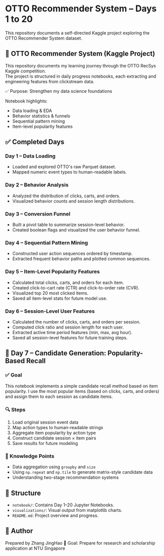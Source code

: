 # OTTO Recommender System – Days 1 to 20

This repository documents a self-directed Kaggle project exploring the OTTO Recommender System dataset.

## 🛒 OTTO Recommender System (Kaggle Project)

This repository documents my learning journey through the OTTO RecSys Kaggle competition.  
The project is structured in daily progress notebooks, each extracting and engineering features from clickstream data.

✅ Purpose: Strengthen my data science foundations  


Notebook highlights:
- Data loading & EDA
- Behavior statistics & funnels
- Sequential pattern mining
- Item-level popularity features

## ✅ Completed Days

### Day 1 – Data Loading
- Loaded and explored OTTO's raw Parquet dataset.
- Mapped numeric event types to human-readable labels.

### Day 2 – Behavior Analysis
- Analyzed the distribution of clicks, carts, and orders.
- Visualized behavior counts and session length distributions.

### Day 3 – Conversion Funnel
- Built a pivot table to summarize session-level behavior.
- Created boolean flags and visualized the user behavior funnel.

### Day 4 – Sequential Pattern Mining
- Constructed user action sequences ordered by timestamp.
- Extracted frequent behavior paths and plotted common sequences.

### Day 5 – Item-Level Popularity Features
- Calculated total clicks, carts, and orders for each item.
- Created click-to-cart rate (CTR) and click-to-order rate (CVR).
- Visualized top 20 most clicked items.
- Saved all item-level stats for future model use.

### Day 6 – Session-Level User Features
- Calculated the number of clicks, carts, and orders per session.
- Computed click ratio and session length for each user.
- Extracted active time period features (min, max, avg hour).
- Saved all session-level features for future training steps.

## 📘 Day 7 – Candidate Generation: Popularity-Based Recall

### ✅ Goal
This notebook implements a simple candidate recall method based on item popularity.
I use the most popular items (based on clicks, carts, and orders) and assign them to each session as candidate items.

### 🔍 Steps

1. Load original session event data
2. Map action types to human-readable strings
3. Aggregate item popularity by action type
4. Construct candidate session × item pairs
5. Save results for future modeling

### 🧠 Knowledge Points

- Data aggregation using `groupby` and `size`
- Using `np.repeat` and `np.tile` to generate matrix-style candidate data
- Understanding two-stage recommendation systems

## 📂 Structure

- `notebook/`: Contains Day 1–20 Jupyter Notebooks.
- `visualizations/`: Visual output from matplotlib charts.
- `README.md`: Project overview and progress.

## 📌 Author

Prepared by Zhang JingHao 
🎯 Goal: Prepare for research and scholarship application at NTU Singapore
